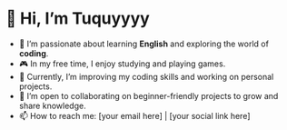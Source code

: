 # 👋 Hi, I’m Tuquyyyy  

- 🎯 I’m passionate about learning **English** and exploring the world of **coding**.  
- 🎮 In my free time, I enjoy studying and playing games.  
- 🌱 Currently, I’m improving my coding skills and working on personal projects.  
- 🤝 I’m open to collaborating on beginner-friendly projects to grow and share knowledge.  
- 📫 How to reach me: [your email here] | [your social link here]  
